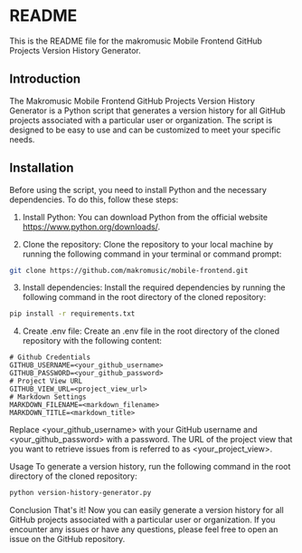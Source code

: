 # README

This is the README file for the makromusic Mobile Frontend GitHub Projects Version History Generator.

## Introduction

The Makromusic Mobile Frontend GitHub Projects Version History Generator is a Python script that generates a version history for all GitHub projects associated with a particular user or organization. The script is designed to be easy to use and can be customized to meet your specific needs.

## Installation

Before using the script, you need to install Python and the necessary dependencies. To do this, follow these steps:

1. Install Python: You can download Python from the official website https://www.python.org/downloads/.

2. Clone the repository: Clone the repository to your local machine by running the following command in your terminal or command prompt:

```bash
git clone https://github.com/makromusic/mobile-frontend.git
```

3. Install dependencies: Install the required dependencies by running the following command in the root directory of the cloned repository:

```bash
pip install -r requirements.txt
```

4. Create .env file: Create an .env file in the root directory of the cloned repository with the following content:

```
# Github Credentials
GITHUB_USERNAME=<your_github_username>
GITHUB_PASSWORD=<your_github_password>
# Project View URL
GITHUB_VIEW_URL=<project_view_url>
# Markdown Settings
MARKDOWN_FILENAME=<markdown_filename>
MARKDOWN_TITLE=<markdown_title>
```

Replace <your_github_username> with your GitHub username and <your_github_password> with a password. The URL of the project view that you want to retrieve issues from is referred to as <your_project_view>.

Usage
To generate a version history, run the following command in the root directory of the cloned repository:

```bash
python version-history-generator.py
```

Conclusion
That's it! Now you can easily generate a version history for all GitHub projects associated with a particular user or organization. If you encounter any issues or have any questions, please feel free to open an issue on the GitHub repository.
